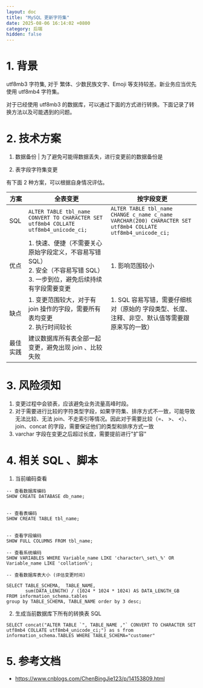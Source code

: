 ```yaml
---
layout: doc
title: "MySQL 更新字符集"
date: 2025-08-06 16:14:02 +0800
category: 后端
hidden: false
---
```


# 1. 背景

utf8mb3 字符集, 对于 繁体、少数民族文字、Emoji 等支持较差。新业务应当优先使用 utf8mb4 字符集。

对于已经使用 utf8mb3 的数据库，可以通过下面的方式进行转换。下面记录了转换方法以及可能遇到的问题。

# 2. 技术方案

1. 数据备份
   | 为了避免可能得数据丢失，进行变更前的数据备份是

2. 表字段字符集变更

有下面 2 种方案，可以根据自身情况评估。

| 方案     | 全表变更                                                                                                                          | 按字段变更                                                                                                 |
| -------- | --------------------------------------------------------------------------------------------------------------------------------- | ---------------------------------------------------------------------------------------------------------- |
| SQL      | `ALTER TABLE tbl_name CONVERT TO CHARACTER SET utf8mb4 COLLATE utf8mb4_unicode_ci;`                                               | `ALTER TABLE tbl_name CHANGE c_name c_name VARCHAR(200) CHARACTER SET utf8mb4 COLLATE utf8mb4_unicode_ci;` |
| 优点     | 1. 快速、便捷（不需要关心原始字段定义，不容易写错 SQL）<br> 2. 安全（不容易写错 SQL）<br> 3. 一步到位，避免后续持续有字段需要变更 | 1. 影响范围较小                                                                                            |
| 缺点     | 1. 变更范围较大，对于有 join 操作的字段，需要所有表均变更 <br> 2. 执行时间较长                                                    | 1. SQL 容易写错，需要仔细核对（原始的 字段类型、长度、注释、非空、默认值等需要跟原来写的一致）             |
| 最佳实践 | 建议数据库所有表全部一起变更，避免出现 join 、比较失败                                                                            |                                                                                                            |

# 3. 风险须知

1. 变更过程中会锁表，应该避免业务流量高峰时段。
2. 对于需要进行比较的字符类型字段，如果字符集、排序方式不一致，可能导致无法比较、无法 join、不走索引等情况。因此对于需要比较（=、 >、 <）、join、concat 的字段，需要保证他们的类型和排序方式一致
3. varchar 字段在变更之后超过长度，需要提前进行"扩容"

# 4. 相关 SQL 、脚本

1. 当前编码查看

```
-- 查看数据库编码
SHOW CREATE DATABASE db_name;


-- 查看表编码
SHOW CREATE TABLE tbl_name;


-- 查看字段编码
SHOW FULL COLUMNS FROM tbl_name;

-- 查看系统编码
SHOW VARIABLES WHERE Variable_name LIKE 'character\_set\_%' OR Variable_name LIKE 'collation%';

-- 查看数据库表大小 (评估变更时间)

SELECT TABLE_SCHEMA,  TABLE_NAME,
       sum(DATA_LENGTH) / (1024 * 1024 * 1024) AS DATA_LENGTH_GB
FROM information_schema.tables
group by TABLE_SCHEMA, TABLE_NAME order by 3 desc;

```

2. 生成当前数据库下所有的转换表 SQL

```
SELECT concat("ALTER TABLE `", TABLE_NAME ,"` CONVERT TO CHARACTER SET utf8mb4 COLLATE utf8mb4_unicode_ci;") as s from information_schema.TABLES WHERE TABLE_SCHEMA="customer"
```

# 5. 参考文档

- https://www.cnblogs.com/ChenBingJie123/p/14153809.html

